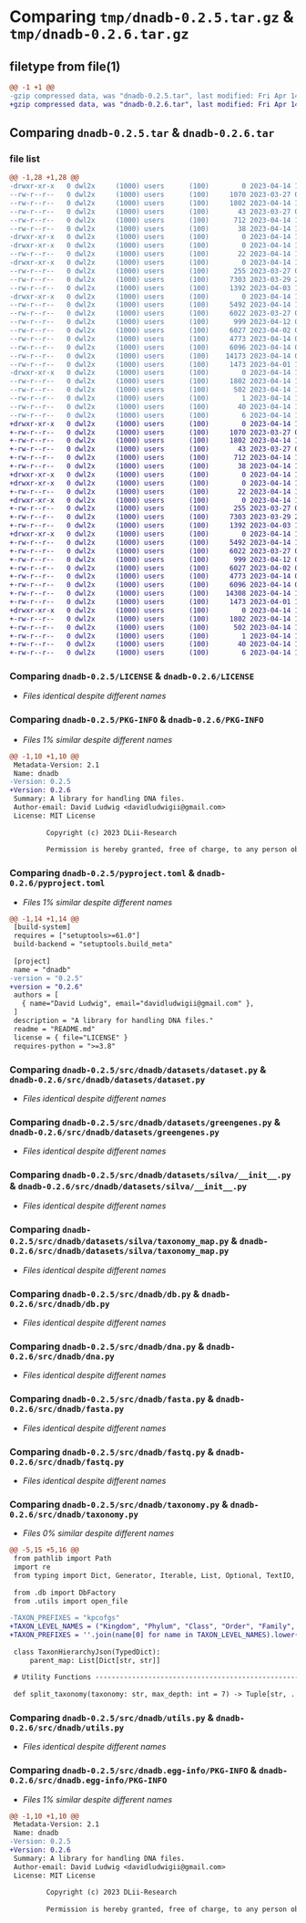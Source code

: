 # Comparing `tmp/dnadb-0.2.5.tar.gz` & `tmp/dnadb-0.2.6.tar.gz`

## filetype from file(1)

```diff
@@ -1 +1 @@
-gzip compressed data, was "dnadb-0.2.5.tar", last modified: Fri Apr 14 13:48:07 2023, max compression
+gzip compressed data, was "dnadb-0.2.6.tar", last modified: Fri Apr 14 19:33:06 2023, max compression
```

## Comparing `dnadb-0.2.5.tar` & `dnadb-0.2.6.tar`

### file list

```diff
@@ -1,28 +1,28 @@
-drwxr-xr-x   0 dwl2x     (1000) users      (100)        0 2023-04-14 13:48:07.497718 dnadb-0.2.5/
--rw-r--r--   0 dwl2x     (1000) users      (100)     1070 2023-03-27 04:24:58.000000 dnadb-0.2.5/LICENSE
--rw-r--r--   0 dwl2x     (1000) users      (100)     1802 2023-04-14 13:48:07.497718 dnadb-0.2.5/PKG-INFO
--rw-r--r--   0 dwl2x     (1000) users      (100)       43 2023-03-27 04:27:38.000000 dnadb-0.2.5/README.md
--rw-r--r--   0 dwl2x     (1000) users      (100)      712 2023-04-14 13:47:25.000000 dnadb-0.2.5/pyproject.toml
--rw-r--r--   0 dwl2x     (1000) users      (100)       38 2023-04-14 13:48:07.497718 dnadb-0.2.5/setup.cfg
-drwxr-xr-x   0 dwl2x     (1000) users      (100)        0 2023-04-14 13:48:07.497718 dnadb-0.2.5/src/
-drwxr-xr-x   0 dwl2x     (1000) users      (100)        0 2023-04-14 13:48:07.497718 dnadb-0.2.5/src/dnadb/
--rw-r--r--   0 dwl2x     (1000) users      (100)       22 2023-04-14 13:47:31.000000 dnadb-0.2.5/src/dnadb/__init__.py
-drwxr-xr-x   0 dwl2x     (1000) users      (100)        0 2023-04-14 13:48:07.497718 dnadb-0.2.5/src/dnadb/datasets/
--rw-r--r--   0 dwl2x     (1000) users      (100)      255 2023-03-27 05:49:34.000000 dnadb-0.2.5/src/dnadb/datasets/__init__.py
--rw-r--r--   0 dwl2x     (1000) users      (100)     7303 2023-03-29 23:23:08.000000 dnadb-0.2.5/src/dnadb/datasets/dataset.py
--rw-r--r--   0 dwl2x     (1000) users      (100)     1392 2023-04-03 19:22:40.000000 dnadb-0.2.5/src/dnadb/datasets/greengenes.py
-drwxr-xr-x   0 dwl2x     (1000) users      (100)        0 2023-04-14 13:48:07.497718 dnadb-0.2.5/src/dnadb/datasets/silva/
--rw-r--r--   0 dwl2x     (1000) users      (100)     5492 2023-04-14 13:32:31.000000 dnadb-0.2.5/src/dnadb/datasets/silva/__init__.py
--rw-r--r--   0 dwl2x     (1000) users      (100)     6022 2023-03-27 05:43:12.000000 dnadb-0.2.5/src/dnadb/datasets/silva/taxonomy_map.py
--rw-r--r--   0 dwl2x     (1000) users      (100)      999 2023-04-12 05:30:41.000000 dnadb-0.2.5/src/dnadb/db.py
--rw-r--r--   0 dwl2x     (1000) users      (100)     6027 2023-04-02 01:42:55.000000 dnadb-0.2.5/src/dnadb/dna.py
--rw-r--r--   0 dwl2x     (1000) users      (100)     4773 2023-04-14 00:18:43.000000 dnadb-0.2.5/src/dnadb/fasta.py
--rw-r--r--   0 dwl2x     (1000) users      (100)     6096 2023-04-14 00:19:30.000000 dnadb-0.2.5/src/dnadb/fastq.py
--rw-r--r--   0 dwl2x     (1000) users      (100)    14173 2023-04-14 00:20:19.000000 dnadb-0.2.5/src/dnadb/taxonomy.py
--rw-r--r--   0 dwl2x     (1000) users      (100)     1473 2023-04-01 17:43:32.000000 dnadb-0.2.5/src/dnadb/utils.py
-drwxr-xr-x   0 dwl2x     (1000) users      (100)        0 2023-04-14 13:48:07.497718 dnadb-0.2.5/src/dnadb.egg-info/
--rw-r--r--   0 dwl2x     (1000) users      (100)     1802 2023-04-14 13:48:07.000000 dnadb-0.2.5/src/dnadb.egg-info/PKG-INFO
--rw-r--r--   0 dwl2x     (1000) users      (100)      502 2023-04-14 13:48:07.000000 dnadb-0.2.5/src/dnadb.egg-info/SOURCES.txt
--rw-r--r--   0 dwl2x     (1000) users      (100)        1 2023-04-14 13:48:07.000000 dnadb-0.2.5/src/dnadb.egg-info/dependency_links.txt
--rw-r--r--   0 dwl2x     (1000) users      (100)       40 2023-04-14 13:48:07.000000 dnadb-0.2.5/src/dnadb.egg-info/requires.txt
--rw-r--r--   0 dwl2x     (1000) users      (100)        6 2023-04-14 13:48:07.000000 dnadb-0.2.5/src/dnadb.egg-info/top_level.txt
+drwxr-xr-x   0 dwl2x     (1000) users      (100)        0 2023-04-14 19:33:06.681676 dnadb-0.2.6/
+-rw-r--r--   0 dwl2x     (1000) users      (100)     1070 2023-03-27 04:24:58.000000 dnadb-0.2.6/LICENSE
+-rw-r--r--   0 dwl2x     (1000) users      (100)     1802 2023-04-14 19:33:06.681676 dnadb-0.2.6/PKG-INFO
+-rw-r--r--   0 dwl2x     (1000) users      (100)       43 2023-03-27 04:27:38.000000 dnadb-0.2.6/README.md
+-rw-r--r--   0 dwl2x     (1000) users      (100)      712 2023-04-14 19:32:15.000000 dnadb-0.2.6/pyproject.toml
+-rw-r--r--   0 dwl2x     (1000) users      (100)       38 2023-04-14 19:33:06.681676 dnadb-0.2.6/setup.cfg
+drwxr-xr-x   0 dwl2x     (1000) users      (100)        0 2023-04-14 19:33:06.681676 dnadb-0.2.6/src/
+drwxr-xr-x   0 dwl2x     (1000) users      (100)        0 2023-04-14 19:33:06.681676 dnadb-0.2.6/src/dnadb/
+-rw-r--r--   0 dwl2x     (1000) users      (100)       22 2023-04-14 19:32:23.000000 dnadb-0.2.6/src/dnadb/__init__.py
+drwxr-xr-x   0 dwl2x     (1000) users      (100)        0 2023-04-14 19:33:06.681676 dnadb-0.2.6/src/dnadb/datasets/
+-rw-r--r--   0 dwl2x     (1000) users      (100)      255 2023-03-27 05:49:34.000000 dnadb-0.2.6/src/dnadb/datasets/__init__.py
+-rw-r--r--   0 dwl2x     (1000) users      (100)     7303 2023-03-29 23:23:08.000000 dnadb-0.2.6/src/dnadb/datasets/dataset.py
+-rw-r--r--   0 dwl2x     (1000) users      (100)     1392 2023-04-03 19:22:40.000000 dnadb-0.2.6/src/dnadb/datasets/greengenes.py
+drwxr-xr-x   0 dwl2x     (1000) users      (100)        0 2023-04-14 19:33:06.681676 dnadb-0.2.6/src/dnadb/datasets/silva/
+-rw-r--r--   0 dwl2x     (1000) users      (100)     5492 2023-04-14 13:32:31.000000 dnadb-0.2.6/src/dnadb/datasets/silva/__init__.py
+-rw-r--r--   0 dwl2x     (1000) users      (100)     6022 2023-03-27 05:43:12.000000 dnadb-0.2.6/src/dnadb/datasets/silva/taxonomy_map.py
+-rw-r--r--   0 dwl2x     (1000) users      (100)      999 2023-04-12 05:30:41.000000 dnadb-0.2.6/src/dnadb/db.py
+-rw-r--r--   0 dwl2x     (1000) users      (100)     6027 2023-04-02 01:42:55.000000 dnadb-0.2.6/src/dnadb/dna.py
+-rw-r--r--   0 dwl2x     (1000) users      (100)     4773 2023-04-14 00:18:43.000000 dnadb-0.2.6/src/dnadb/fasta.py
+-rw-r--r--   0 dwl2x     (1000) users      (100)     6096 2023-04-14 00:19:30.000000 dnadb-0.2.6/src/dnadb/fastq.py
+-rw-r--r--   0 dwl2x     (1000) users      (100)    14308 2023-04-14 19:31:56.000000 dnadb-0.2.6/src/dnadb/taxonomy.py
+-rw-r--r--   0 dwl2x     (1000) users      (100)     1473 2023-04-01 17:43:32.000000 dnadb-0.2.6/src/dnadb/utils.py
+drwxr-xr-x   0 dwl2x     (1000) users      (100)        0 2023-04-14 19:33:06.681676 dnadb-0.2.6/src/dnadb.egg-info/
+-rw-r--r--   0 dwl2x     (1000) users      (100)     1802 2023-04-14 19:33:06.000000 dnadb-0.2.6/src/dnadb.egg-info/PKG-INFO
+-rw-r--r--   0 dwl2x     (1000) users      (100)      502 2023-04-14 19:33:06.000000 dnadb-0.2.6/src/dnadb.egg-info/SOURCES.txt
+-rw-r--r--   0 dwl2x     (1000) users      (100)        1 2023-04-14 19:33:06.000000 dnadb-0.2.6/src/dnadb.egg-info/dependency_links.txt
+-rw-r--r--   0 dwl2x     (1000) users      (100)       40 2023-04-14 19:33:06.000000 dnadb-0.2.6/src/dnadb.egg-info/requires.txt
+-rw-r--r--   0 dwl2x     (1000) users      (100)        6 2023-04-14 19:33:06.000000 dnadb-0.2.6/src/dnadb.egg-info/top_level.txt
```

### Comparing `dnadb-0.2.5/LICENSE` & `dnadb-0.2.6/LICENSE`

 * *Files identical despite different names*

### Comparing `dnadb-0.2.5/PKG-INFO` & `dnadb-0.2.6/PKG-INFO`

 * *Files 1% similar despite different names*

```diff
@@ -1,10 +1,10 @@
 Metadata-Version: 2.1
 Name: dnadb
-Version: 0.2.5
+Version: 0.2.6
 Summary: A library for handling DNA files.
 Author-email: David Ludwig <davidludwigii@gmail.com>
 License: MIT License
         
         Copyright (c) 2023 DLii-Research
         
         Permission is hereby granted, free of charge, to any person obtaining a copy
```

### Comparing `dnadb-0.2.5/pyproject.toml` & `dnadb-0.2.6/pyproject.toml`

 * *Files 1% similar despite different names*

```diff
@@ -1,14 +1,14 @@
 [build-system]
 requires = ["setuptools>=61.0"]
 build-backend = "setuptools.build_meta"
 
 [project]
 name = "dnadb"
-version = "0.2.5"
+version = "0.2.6"
 authors = [
   { name="David Ludwig", email="davidludwigii@gmail.com" },
 ]
 description = "A library for handling DNA files."
 readme = "README.md"
 license = { file="LICENSE" }
 requires-python = ">=3.8"
```

### Comparing `dnadb-0.2.5/src/dnadb/datasets/dataset.py` & `dnadb-0.2.6/src/dnadb/datasets/dataset.py`

 * *Files identical despite different names*

### Comparing `dnadb-0.2.5/src/dnadb/datasets/greengenes.py` & `dnadb-0.2.6/src/dnadb/datasets/greengenes.py`

 * *Files identical despite different names*

### Comparing `dnadb-0.2.5/src/dnadb/datasets/silva/__init__.py` & `dnadb-0.2.6/src/dnadb/datasets/silva/__init__.py`

 * *Files identical despite different names*

### Comparing `dnadb-0.2.5/src/dnadb/datasets/silva/taxonomy_map.py` & `dnadb-0.2.6/src/dnadb/datasets/silva/taxonomy_map.py`

 * *Files identical despite different names*

### Comparing `dnadb-0.2.5/src/dnadb/db.py` & `dnadb-0.2.6/src/dnadb/db.py`

 * *Files identical despite different names*

### Comparing `dnadb-0.2.5/src/dnadb/dna.py` & `dnadb-0.2.6/src/dnadb/dna.py`

 * *Files identical despite different names*

### Comparing `dnadb-0.2.5/src/dnadb/fasta.py` & `dnadb-0.2.6/src/dnadb/fasta.py`

 * *Files identical despite different names*

### Comparing `dnadb-0.2.5/src/dnadb/fastq.py` & `dnadb-0.2.6/src/dnadb/fastq.py`

 * *Files identical despite different names*

### Comparing `dnadb-0.2.5/src/dnadb/taxonomy.py` & `dnadb-0.2.6/src/dnadb/taxonomy.py`

 * *Files 0% similar despite different names*

```diff
@@ -5,15 +5,16 @@
 from pathlib import Path
 import re
 from typing import Dict, Generator, Iterable, List, Optional, TextIO, Tuple, TypedDict, Set, Union
 
 from .db import DbFactory
 from .utils import open_file
 
-TAXON_PREFIXES = "kpcofgs"
+TAXON_LEVEL_NAMES = ("Kingdom", "Phylum", "Class", "Order", "Family", "Genus", "Species")
+TAXON_PREFIXES = ''.join(name[0] for name in TAXON_LEVEL_NAMES).lower()
 
 class TaxonHierarchyJson(TypedDict):
     parent_map: List[Dict[str, str]]
 
 # Utility Functions --------------------------------------------------------------------------------
 
 def split_taxonomy(taxonomy: str, max_depth: int = 7) -> Tuple[str, ...]:
```

### Comparing `dnadb-0.2.5/src/dnadb/utils.py` & `dnadb-0.2.6/src/dnadb/utils.py`

 * *Files identical despite different names*

### Comparing `dnadb-0.2.5/src/dnadb.egg-info/PKG-INFO` & `dnadb-0.2.6/src/dnadb.egg-info/PKG-INFO`

 * *Files 1% similar despite different names*

```diff
@@ -1,10 +1,10 @@
 Metadata-Version: 2.1
 Name: dnadb
-Version: 0.2.5
+Version: 0.2.6
 Summary: A library for handling DNA files.
 Author-email: David Ludwig <davidludwigii@gmail.com>
 License: MIT License
         
         Copyright (c) 2023 DLii-Research
         
         Permission is hereby granted, free of charge, to any person obtaining a copy
```


